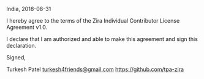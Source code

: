 India, 2018-08-31

I hereby agree to the terms of the Zira Individual Contributor License Agreement v1.0.

I declare that I am authorized and able to make this agreement and sign this declaration.

Signed,

Turkesh Patel turkesh4friends@gmail.com https://github.com/tpa-zira
